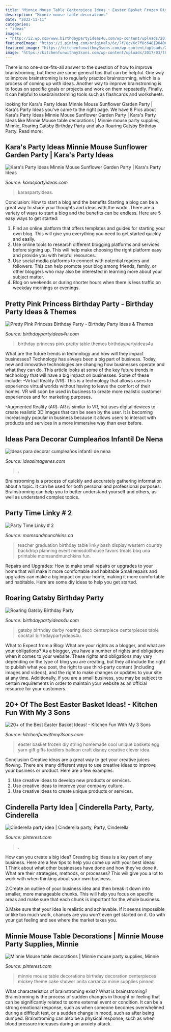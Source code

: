 ```yaml
---
title: "Minnie Mouse Table Centerpiece Ideas : Easter Basket Frozen Diy String Homemade Cool Unique Baskets Egg Yarn Gift Gifts Toddlers Balloon Craft Disney Creative Clever Idea"
description: "Minnie mouse table decorations"
date: "2022-11-11"
categories:
- "ideas"
images:
- "http://i2.wp.com/www.birthdaypartyideas4u.com/wp-content/uploads/2016/08/pretty-pink-princess-birthday-party-food-table.jpg"
featuredImage: "https://i.pinimg.com/originals/6c/7f/8c/6c7f8c64819840884a84e1f31c19dfb8.jpg"
featured_image: "https://kitchenfunwithmy3sons.com/wp-content/uploads/2017/03/the-best-easter-basket-ideas-15.jpg"
image: "https://kitchenfunwithmy3sons.com/wp-content/uploads/2017/03/the-best-easter-basket-ideas-15.jpg"
---
```



There is no one-size-fits-all answer to the question of how to improve brainstroming, but there are some general tips that can be helpful. One way to improve brainstroming is to regularly practice brainstorming, which is a process of coming up with ideas. Another way to improve brainstroming is to focus on specific goals or projects and work on them repeatedly. Finally, it can helpful to usebrainstorming tools such as flashcards and worksheets.

	

		
looking for Kara&#039;s Party Ideas Minnie Mouse Sunflower Garden Party | Kara&#039;s Party Ideas you've came to the right page. We have 8 Pics about Kara&#039;s Party Ideas Minnie Mouse Sunflower Garden Party | Kara&#039;s Party Ideas like Minnie Mouse table decorations | Minnie mouse party supplies, Minnie, Roaring Gatsby Birthday Party and also Roaring Gatsby Birthday Party. Read more:
		
    
## Kara&#039;s Party Ideas Minnie Mouse Sunflower Garden Party | Kara&#039;s Party Ideas

<img loading=lazy src="https://karaspartyideas.com/wp-content/uploads/2016/08/Minnie-Mouse-Sunflower-Garden-Party-via-Karas-Party-Ideas-KarasPartyIdeas.com43-682x1024.jpg" onerror="this.onerror=null;this.src='https://tse4.mm.bing.net/th?id=OIP.P18VHEeabv_g79ksN72khgHaLH&amp;pid=15.1';" alt="Kara&#039;s Party Ideas Minnie Mouse Sunflower Garden Party | Kara&#039;s Party Ideas">

_Source: karaspartyideas.com_

>karaspartyideas. 

	

Conclusion: How to start a blog and the benefits
Starting a blog can be a great way to share your thoughts and ideas with the world. There are a variety of ways to start a blog and the benefits can be endless. Here are 5 easy ways to get started:
1. Find an online platform that offers templates and guides for starting your own blog. This will give you everything you need to get started quickly and easily.
2. Use online tools to research different blogging platforms and services before signing up. This will help make choosing the right platform easy and provide you with helpful resources.
3. Use social media platforms to connect with potential readers and followers. This can help promote your blog among friends, family, or other bloggers who may also be interested in learning more about your subject matter.
4. Blog on weekends or during shorter hours when there is less traffic on weekday mornings or evenings.

    
## Pretty Pink Princess Birthday Party - Birthday Party Ideas &amp; Themes

<img loading=lazy src="http://i2.wp.com/www.birthdaypartyideas4u.com/wp-content/uploads/2016/08/pretty-pink-princess-birthday-party-food-table.jpg" onerror="this.onerror=null;this.src='https://tse2.mm.bing.net/th?id=OIP.HFWYWpMtsyvXgLx6h-S_JwHaMP&amp;pid=15.1';" alt="Pretty Pink Princess Birthday Party - Birthday Party Ideas &amp; Themes">

_Source: birthdaypartyideas4u.com_

>birthday princess pink pretty table themes birthdaypartyideas4u. 

	

What are the future trends in technology and how will they impact businesses?
Technology has always been a big part of business. Today, new and innovative technologies are changing how businesses operate and what they can do. This article looks at some of the key future trends in technology that will have a big impact on businesses. Some of these include:
-Virtual Reality (VR): This is a technology that allows users to experience virtual worlds without having to leave the comfort of their homes. VR will soon be used in business to create more realistic customer experiences and for marketing purposes.

-Augmented Reality (AR): AR is similar to VR, but uses digital devices to create realistic 3D images that can be seen by the user. It is becoming increasingly popular in business because it allows users to interact with products and services in a more immersive way than ever before.

    
## Ideas Para Decorar Cumpleaños Infantil De Nena

<img loading=lazy src="https://ideasimagenes.com/wp-content/uploads/2017/07/TortaNena41.jpg" onerror="this.onerror=null;this.src='https://tse4.mm.bing.net/th?id=OIP.RblpkU0DwevVAlhwxU1uugHaKX&amp;pid=15.1';" alt="Ideas para decorar cumpleaños infantil de nena">

_Source: ideasimagenes.com_

>. 

	

Brainstroming is a process of quickly and accurately gathering information about a topic. It can be used for both personal and professional purposes. Brainstroming can help you to better understand yourself and others, as well as understand complex topics.

    
## Party Time Linky # 2

<img loading=lazy src="https://www.momsandmunchkins.ca/wp-content/uploads/2013/08/mimis.jpg" onerror="this.onerror=null;this.src='https://tse4.mm.bing.net/th?id=OIP.dSCZ_Xvri07WTg75f0-lKwAAAA&amp;pid=15.1';" alt="Party Time Linky # 2">

_Source: momsandmunchkins.ca_

>teacher graduation birthday table linky bash display western country backdrop planning event mimisdollhouse favors treats bbq una printable momsandmunchkins fun. 

	

Repairs and Upgrades: How to make small repairs or upgrades to your home that will make it more comfortable and habitable
Small repairs and upgrades can make a big impact on your home, making it more comfortable and habitable. Here are some diy ideas to help you get started.

    
## Roaring Gatsby Birthday Party

<img loading=lazy src="https://i0.wp.com/www.birthdaypartyideas4u.com/wp-content/uploads/2015/08/Derby-Roaring-Gatsby-Birthday-Party-centerpiece-art-deco-style.jpg" onerror="this.onerror=null;this.src='https://tse4.mm.bing.net/th?id=OIP.xuaEKNSTCDh0mZ85eRLUuAHaLI&amp;pid=15.1';" alt="Roaring Gatsby Birthday Party">

_Source: birthdaypartyideas4u.com_

>gatsby birthday derby roaring deco centerpiece centerpieces table cocktail birthdaypartyideas4u. 

	

What to Expect from a Blog: What are your rights as a blogger, and what are your obligations?
As a blogger, you have a number of rights and obligations when it comes to your website. These rights and obligations may vary depending on the type of blog you are creating, but they all include the right to publish what you post, the right to use third-party content (including images and videos), and the right to make changes or updates to your site at any time. Additionally, if you are a small business, you may be subject to certain requirements in order to maintain your website as an official resource for your customers.

    
## 20+ Of The Best Easter Basket Ideas! - Kitchen Fun With My 3 Sons

<img loading=lazy src="https://kitchenfunwithmy3sons.com/wp-content/uploads/2017/03/the-best-easter-basket-ideas-15.jpg" onerror="this.onerror=null;this.src='https://tse4.mm.bing.net/th?id=OIP._Q9SSHy60rfX8SQ1T3za-QHaJ8&amp;pid=15.1';" alt="20+ of the Best Easter Basket Ideas! - Kitchen Fun With My 3 Sons">

_Source: kitchenfunwithmy3sons.com_

>easter basket frozen diy string homemade cool unique baskets egg yarn gift gifts toddlers balloon craft disney creative clever idea. 

	

Conclusion
Creative ideas are a great way to get your creative juices flowing. There are many different ways to use creative ideas to improve your business or product. Here are a few examples:
1. Use creative ideas to develop new products or services.
2. Use creative ideas to improve your company culture.
3. Use creative ideas to create unique products or services.

    
## Cinderella Party Idea | Cinderella Party, Party, Cinderella

<img loading=lazy src="https://i.pinimg.com/736x/29/cc/b5/29ccb5670e720bba8f8a5a3bad92d5bb--cinderella-party.jpg" onerror="this.onerror=null;this.src='https://tse2.mm.bing.net/th?id=OIP.9GxRwUJN6jgIcrh9xLs6DQHaNK&amp;pid=15.1';" alt="Cinderella party idea | Cinderella party, Party, Cinderella">

_Source: pinterest.com_

>. 

	

How can you create a big idea?
Creating big ideas is a key part of any business. Here are a few tips to help you come up with your best ideas:
1.Think about what other businesses have done and how they’ve done it. What are their strategies, methods, or processes? This will give you a lot to work with when thinking about your own business.

2.Create an outline of your business idea and then break it down into smaller, more manageable chunks. This will help you focus on specific areas and make sure that each chunk is important for the whole business.

3.Make sure that your idea is realistic and achievable. If it seems impossible or like too much work, chances are you won’t even get started on it. Go with your gut feeling and see where the market takes you.


    
## Minnie Mouse Table Decorations | Minnie Mouse Party Supplies, Minnie

<img loading=lazy src="https://i.pinimg.com/originals/6c/7f/8c/6c7f8c64819840884a84e1f31c19dfb8.jpg" onerror="this.onerror=null;this.src='https://tse1.mm.bing.net/th?id=OIP.TB6YeCxynWTbLsnYfUn7WwHaJ4&amp;pid=15.1';" alt="Minnie Mouse table decorations | Minnie mouse party supplies, Minnie">

_Source: pinterest.com_

>minnie mouse table decorations birthday decoration centerpieces mickey theme cake shower anita carranza minie supplies pinned. 

	

What characteristics of brainstroming exist?
What is brainstroming? Brainstroming is the process of sudden changes in thought or feeling that can be significantly related to some external event or condition. It can be a strong emotional response, such as when someone becomes overwhelmed during a difficult test, or a sudden change in mood, such as after being dumped. Brainstroming can also be a physical response, such as when blood pressure increases during an anxiety attack.

